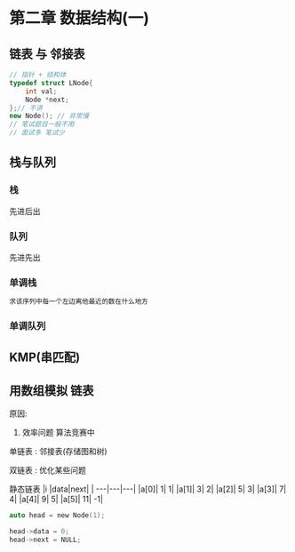# 第二章 数据结构(一)

## 链表 与 邻接表
```C++
// 指针 + 结构体
typedef struct LNode{
    int val;
    Node *next;
};// 不讲
new Node(); // 非常慢
// 笔试题目一般不用
// 面试多 笔试少
```
## 栈与队列

### 栈 
先进后出

### 队列
先进先出

### 单调栈

```C++
求该序列中每一个左边离他最近的数在什么地方
```

### 单调队列



## KMP(串匹配)

## 用数组模拟 链表
原因:
1. 效率问题 算法竞赛中

单链表 : 邻接表(存储图和树)

双链表 : 优化某些问题

 静态链表
|i  |data|next|
| ---|---|---|
|a[0]|  1|  1|
|a[1]|  3|  2|
|a[2]|  5|  3|
|a[3]|  7|  4|
|a[4]|  9|  5|
|a[5]| 11| -1|



```C
auto head = new Node(1);

head->data = 0;
head->next = NULL;

```

<!--  最短路 最小生成树 <== 数组模拟邻接表  -->
<!--  关于图论 -->
<!-- 邻接表 一堆单链表 -->